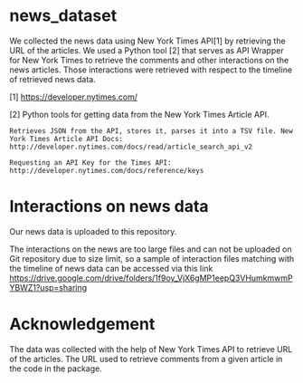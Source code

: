 # news_dataset
We collected the news data using New York Times API[1] by retrieving the URL of the articles. We used a Python tool [2] that serves as API Wrapper for New York Times to retrieve the comments and other interactions on the news articles. Those interactions were retrieved with respect to the timeline of retrieved news data.

[1] https://developer.nytimes.com/

[2] Python tools for getting data from the New York Times Article API.

    Retrieves JSON from the API, stores it, parses it into a TSV file. New York Times Article API Docs:  http://developer.nytimes.com/docs/read/article_search_api_v2
    
    Requesting an API Key for the Times API: http://developer.nytimes.com/docs/reference/keys

# Interactions on news data
Our news data is uploaded to this repository. 

The interactions on the news are too large files and can not be uploaded on Git repository due to size limit, so a sample of interaction files matching with the timeline of news data can be accessed via this link https://drive.google.com/drive/folders/1f9oy_VjX6gMP1eepQ3VHumkmwmPYBWZ1?usp=sharing

# Acknowledgement
The data was collected with the help of New York Times API to retrieve URL of the articles. The URL used to retrieve comments from a given article in the code in the package.
